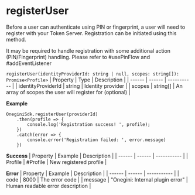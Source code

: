 # registerUser

Before a user can authenticate using PIN or fingerprint, a user will need to register with your Token Server. Registration can be initiated using this method.

It may be required to handle registration with some additional action (PIN/Fingerprint) handling. Please refer to #usePinFlow and #addEventListener

`registerUser(identityProviderId: string | null, scopes: string[]): Promise<Profile>`
| Property | Type | Description |
| ------ | ------ | ----------- |
| identityProviderId | string | Identity provider |
| scopes | string[] | An array of scopes the user will register for (optional) |


**Example**
```
OneginiSdk.registerUser(providerId)
    .then(profile => {
        console.log('Registration success! ', profile);
    })
    .catch(error => {
        console.error('Registration failed: ', error.message)
    })
```


**Success**
| Property | Example | Description |
| ------ | ------ |  ----------- |
| Profile   |  #Profile  | New registered profile |

**Error**
| Property | Example | Description |
| ------ | ------ |  ----------- |
| code   | 8000   | The error code |
| message   | "Onegini: Internal plugin error"   | Human readable error description |

